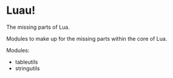 Luau!
====

The missing parts of Lua.

Modules to make up for the missing parts within the core of Lua.

Modules:
* tableutils
* stringutils